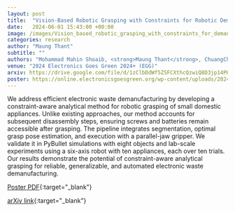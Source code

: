 ```yaml
---
layout: post
title:  "Vision-Based Robotic Grasping with Constraints for Robotic Demanufacturing"
date:   2024-06-01 15:43:00 +00:00
image: /images/Vision_based_robotic_grasping_with_constraints_for_demanufacturing.png
categories: research
author: "Maung Thant"
subtitle: ""
authors: "Mohammad Mahin Shoaib, <strong>Maung Thant</strong>, ChuangChuang Zhou, Jef Peeters, and Karel Kellens"
venue: "2024 Electronics Goes Green 2024+ (EGG)"
arxiv: https://drive.google.com/file/d/1zClbDdWf5ZSFCXthcQzwiQ8D3jp14PHe/view?usp=sharing
poster: https://online.electronicsgoesgreen.org/wp-content/uploads/2024/06/PosterEGG2024-_-256-_-MohammadMahin-_-Vision.pdf
---
```


We address efficient electronic waste demanufacturing by developing a constraint-aware analytical method for robotic grasping of small domestic appliances. Unlike existing approaches, our method accounts for subsequent disassembly steps, ensuring screws and batteries remain accessible after grasping. The pipeline integrates segmentation, optimal grasp pose estimation, and execution with a parallel-jaw gripper. We validate it in PyBullet simulations with eight objects and lab-scale experiments using a six-axis robot with ten appliances, each over ten trials. Our results demonstrate the potential of constraint-aware analytical grasping for reliable, generalizable, and automated electronic waste demanufacturing.

[Poster PDF](https://online.electronicsgoesgreen.org/wp-content/uploads/2024/06/PosterEGG2024-_-256-_-MohammadMahin-_-Vision.pdf){:target="_blank"}

<!-- [ACM Citation](http://dl.acm.org/citation.cfm?id=2448232){:target="_blank"} -->

[arXiv link](https://drive.google.com/file/d/1zClbDdWf5ZSFCXthcQzwiQ8D3jp14PHe/view?usp=sharing){:target="_blank"}

